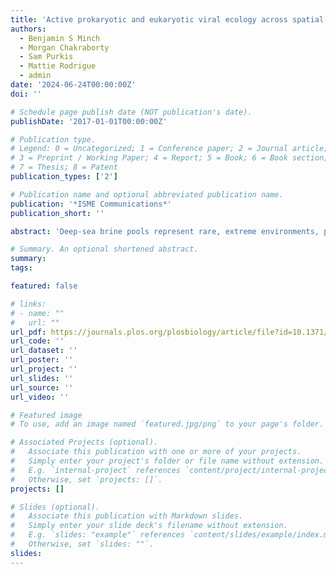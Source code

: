 ```yaml
---
title: 'Active prokaryotic and eukaryotic viral ecology across spatial scale in a deep-sea brine pool'
authors:
  - Benjamin S Minch
  - Morgan Chakraborty
  - Sam Purkis
  - Mattie Rodrigue
  - admin
date: '2024-06-24T00:00:00Z'
doi: ''

# Schedule page publish date (NOT publication's date).
publishDate: '2017-01-01T00:00:00Z'

# Publication type.
# Legend: 0 = Uncategorized; 1 = Conference paper; 2 = Journal article;
# 3 = Preprint / Working Paper; 4 = Report; 5 = Book; 6 = Book section;
# 7 = Thesis; 8 = Patent
publication_types: ['2']

# Publication name and optional abbreviated publication name.
publication: '*ISME Communications*'
publication_short: ''

abstract: 'Deep-sea brine pools represent rare, extreme environments, providing unique insight into the limits of life on Earth, and by analogy, the plausibility of life beyond it. A distinguishing feature of many brine pools is presence of thick microbial mats which develop at the brine-seawater interface. While these bacterial and archaeal communities have received moderate attention, viruses and their host interactions in these environments remain underexplored. To bridge this knowledge gap, we leveraged metagenomic and metatranscriptomic data from three distinct zones within the NEOM brine pool system (Gulf of Aqaba) to reveal the active viral ecology around the pools. We report a remarkable diversity and activity of viruses infecting microbial hosts in this environment, including giant viruses, RNA viruses, jumbo phages, and polinton-like viruses. Many of these form distinct clades – suggesting presence of untapped viral diversity in this ecosystem. Brine pool viral communities exhibit zone-specific differences in infection strategy - with lysogeny dominating the bacterial mat further away from the pool’s center. We linked viruses to metabolically important prokaryotes - including association between a jumbo phage and a key manganese-oxidizing and arsenic-metabolizing bacterium. These foundational results illuminate the role of viruses in modulating brine pool microbial communities and biogeochemistry through revealing novel viral diversity, host associations, and spatial heterogeneity in viral dynamics.'

# Summary. An optional shortened abstract.
summary:
tags:

featured: false

# links:
# - name: ""
#   url: ""
url_pdf: https://journals.plos.org/plosbiology/article/file?id=10.1371/journal.pbio.3001430&type=printable
url_code: ''
url_dataset: ''
url_poster: ''
url_project: ''
url_slides: ''
url_source: ''
url_video: ''

# Featured image
# To use, add an image named `featured.jpg/png` to your page's folder.

# Associated Projects (optional).
#   Associate this publication with one or more of your projects.
#   Simply enter your project's folder or file name without extension.
#   E.g. `internal-project` references `content/project/internal-project/index.md`.
#   Otherwise, set `projects: []`.
projects: []

# Slides (optional).
#   Associate this publication with Markdown slides.
#   Simply enter your slide deck's filename without extension.
#   E.g. `slides: "example"` references `content/slides/example/index.md`.
#   Otherwise, set `slides: ""`.
slides:
---
```





